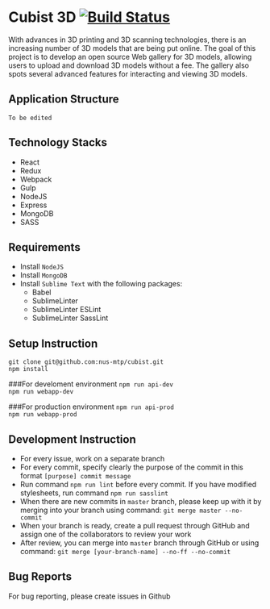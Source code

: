 # Cubist 3D [![Build Status](https://travis-ci.org/nus-mtp/cubist.svg?branch=master)](https://travis-ci.org/nus-mtp/cubist)
With advances in 3D printing and 3D scanning technologies, there is an increasing number of 3D models that are being put online. The goal of this project is to develop an open source Web gallery for 3D models, allowing users to upload and download 3D models without a fee. The gallery also spots several advanced features for interacting and viewing 3D models.

## Application Structure
`To be edited`

## Technology Stacks
* React
* Redux
* Webpack
* Gulp
* NodeJS
* Express
* MongoDB
* SASS

## Requirements
* Install `NodeJS`
* Install `MongoDB`
* Install `Sublime Text` with the following packages:
  * Babel
  * SublimeLinter
  * SublimeLinter ESLint
  * SublimeLinter SassLint

## Setup Instruction
`git clone git@github.com:nus-mtp/cubist.git`   
`npm install`

###For develoment environment
`npm run api-dev`   
`npm run webapp-dev`

###For production environment
`npm run api-prod`   
`npm run webapp-prod`


## Development Instruction
* For every issue, work on a separate branch
* For every commit, specify clearly the purpose of the commit in this format `[purpose] commit message`
* Run command `npm run lint` before every commit. If you have modified stylesheets, run command `npm run sasslint`
* When there are new commits in `master` branch, please keep up with it by merging into your branch using command: `git merge master --no-commit`
* When your branch is ready, create a pull request through GitHub and assign one of the collaborators to review your work
* After review, you can merge into `master` branch through GitHub or using command: `git merge [your-branch-name] --no-ff --no-commit`

## Bug Reports
For bug reporting, please create issues in Github
